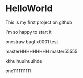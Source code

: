 # HelloWorld
This is my first project on github


I'm so happy to start it







onestraw
bugfix0001 test

masterHHHHHHHHH
 master55555



kkhuihuuihuuihde

one1111111111
